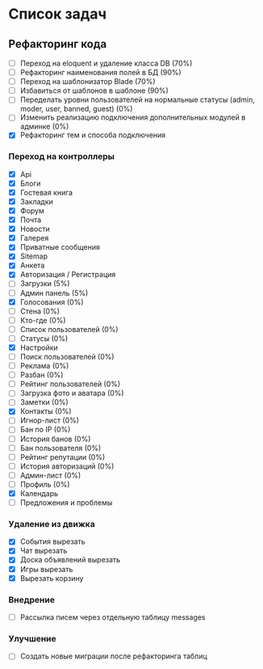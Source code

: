 Список задач
=========

## Рефакторинг кода

- [ ] Переход на eloquent и удаление класса DB (70%)
- [ ] Рефакторинг наименования полей в БД (90%)
- [ ] Переход на шаблонизатор Blade (70%)
- [ ] Избавиться от шаблонов в шаблоне (90%)
- [ ] Переделать уровни пользователей на нормальные статусы (admin, moder, user, banned, guest) (0%)
- [ ] Изменить реализацию подключения дополнительных модулей в админке (0%)
- [x] Рефакторинг тем и способа подключения

### Переход на контроллеры

- [x] Api
- [x] Блоги
- [x] Гостевая книга
- [x] Закладки
- [x] Форум
- [x] Почта
- [x] Новости
- [x] Галерея
- [x] Приватные сообщения
- [x] Sitemap
- [x] Анкета
- [x] Авторизация / Регистрация
- [ ] Загрузки (5%)
- [ ] Админ панель (5%)
- [x] Голосования (0%)
- [ ] Стена (0%)
- [ ] Кто-где (0%)
- [ ] Список пользователей (0%)
- [ ] Статусы (0%)
- [x] Настройки
- [ ] Поиск пользователей (0%)
- [ ] Реклама (0%)
- [ ] Разбан (0%)
- [ ] Рейтинг пользователей (0%)
- [ ] Загрузка фото и аватара (0%)
- [ ] Заметки (0%)
- [x] Контакты (0%)
- [ ] Игнор-лист (0%)
- [ ] Бан по IP (0%)
- [ ] История банов (0%)
- [ ] Бан пользователя (0%)
- [ ] Рейтинг репутации (0%)
- [ ] История авторизаций (0%)
- [ ] Админ-лист (0%)
- [ ] Профиль (0%)
- [x] Календарь
- [ ] Предложения и проблемы

### Удаление из движка
- [x] События вырезать
- [x] Чат вырезать
- [x] Доска объявлений вырезать
- [x] Игры вырезать
- [x] Вырезать корзину

### Внедрение
- [ ] Рассылка писем через отдельную таблицу messages

### Улучшение
- [ ] Создать новые миграции после рефакторинга таблиц

